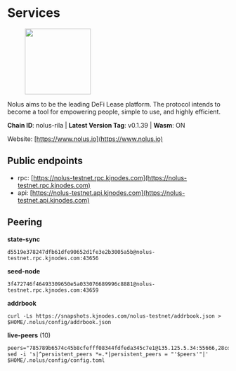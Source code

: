 # Services

<figure><img src="https://raw.githubusercontent.com/kj89/testnet_manuals/main/pingpub/logos/nolus.png" width="150" alt=""><figcaption></figcaption></figure>

Nolus aims to be the leading DeFi Lease platform. The protocol  intends to become a tool for empowering people, simple to use, and highly efficient.

**Chain ID**: nolus-rila | **Latest Version Tag**: v0.1.39 | **Wasm**: ON

Website: [https://www.nolus.io](https://www.nolus.io)


## Public endpoints

* rpc: [https://nolus-testnet.rpc.kjnodes.com](https://nolus-testnet.rpc.kjnodes.com)
* api: [https://nolus-testnet.api.kjnodes.com](https://nolus-testnet.api.kjnodes.com)

## Peering

**state-sync**

```
d5519e378247dfb61dfe90652d1fe3e2b3005a5b@nolus-testnet.rpc.kjnodes.com:43656
```

**seed-node**

```
3f472746f46493309650e5a033076689996c8881@nolus-testnet.rpc.kjnodes.com:43659
```

**addrbook**
```
curl -Ls https://snapshots.kjnodes.com/nolus-testnet/addrbook.json > $HOME/.nolus/config/addrbook.json
```

**live-peers** (10)
```
peers="785789b6574c45b8cfefff08344fdfeda345c7e1@135.125.5.34:55666,28cdf59b342cb19fe488e99fab754ccc90c379e3@185.196.21.104:26656,3c4f8aa4bf226c331b32d93f51f089e47e753279@194.163.155.84:36656,a7a48a15db2140201f22047ee9abbc0b259c1f92@194.163.129.102:26656,fcb82df30d2056c3af024fb389e173d683fe8229@65.108.105.48:19756,d5519e378247dfb61dfe90652d1fe3e2b3005a5b@65.109.68.190:43656,df5523a9d35328716337343cbeea3063cd4fa9b3@65.108.206.118:61256,621c459c333de1a03250bb846647fc858b9c8638@38.242.142.83:26656,805f69593aeb23e78ae19b4adca24d0ddd513e12@38.242.141.147:26656,71cb32264e19b25fc313d0ff8baf24fe948576a1@65.109.30.12:60656"
sed -i 's|^persistent_peers *=.*|persistent_peers = "'$peers'"|' $HOME/.nolus/config/config.toml
```
